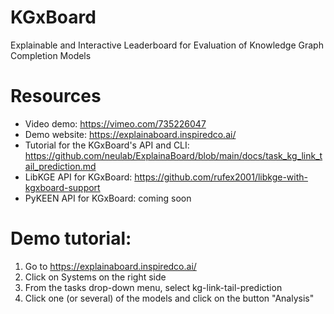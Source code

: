 # KGxBoard
Explainable and Interactive Leaderboard for Evaluation of Knowledge Graph Completion Models

# Resources

* Video demo: https://vimeo.com/735226047
* Demo website: https://explainaboard.inspiredco.ai/
* Tutorial for the KGxBoard's API and CLI: https://github.com/neulab/ExplainaBoard/blob/main/docs/task_kg_link_tail_prediction.md 
* LibKGE API for KGxBoard: https://github.com/rufex2001/libkge-with-kgxboard-support
* PyKEEN API for KGxBoard: coming soon

# Demo tutorial:

1. Go to https://explainaboard.inspiredco.ai/
2. Click on Systems on the right side
3. From the tasks drop-down menu, select kg-link-tail-prediction
4. Click one (or several) of the models and click on the button "Analysis"
